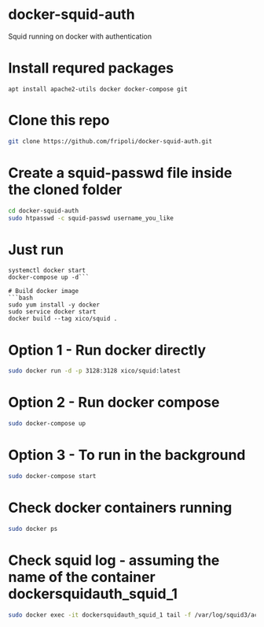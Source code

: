 # docker-squid-auth
Squid running on docker with authentication

# Install requred packages
```apt install apache2-utils docker docker-compose git```

# Clone this repo
```bash
git clone https://github.com/fripoli/docker-squid-auth.git
```

# Create a squid-passwd file inside the cloned folder
```bash
cd docker-squid-auth
sudo htpasswd -c squid-passwd username_you_like
```

# Just run
```htpasswd -c squid-passwd <username>
systemctl docker start
docker-compose up -d```

# Build docker image
```bash
sudo yum install -y docker
sudo service docker start
docker build --tag xico/squid .
```

# Option 1 - Run docker directly
```bash
sudo docker run -d -p 3128:3128 xico/squid:latest
```

# Option 2 - Run docker compose
```bash
sudo docker-compose up
```

# Option 3 - To run in the background
```bash
sudo docker-compose start
```

# Check docker containers running
```bash
sudo docker ps
```

# Check squid log - assuming the name of the container dockersquidauth_squid_1
```bash
sudo docker exec -it dockersquidauth_squid_1 tail -f /var/log/squid3/access.log
```
